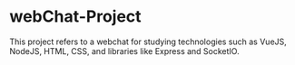 # webChat-Project
This project refers to a webchat for studying technologies such as VueJS, NodeJS, HTML, CSS, and libraries like Express and SocketIO.
